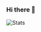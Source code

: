 ### Hi there 👋

![Stats](https://github-readme-stats.vercel.app/api?username=wavy0&show_icons=true&theme=outrun)
